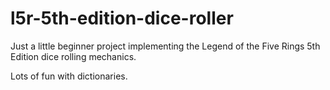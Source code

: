# l5r-5th-edition-dice-roller

Just a little beginner project implementing the Legend of the Five Rings 5th Edition dice rolling mechanics.

Lots of fun with dictionaries.
